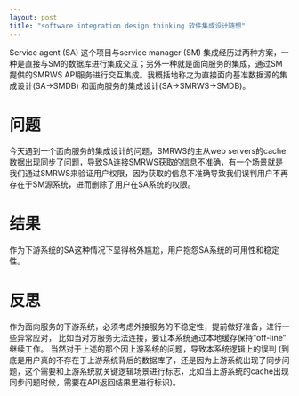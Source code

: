 ```yaml
---
layout: post
title: "software integration design thinking 软件集成设计随想"
---
```


Service agent (SA) 这个项目与service manager (SM) 集成经历过两种方案，一种是直接与SM的数据库进行集成交互；另外一种就是面向服务的集成，通过SM提供的SMRWS API服务进行交互集成。我概括地称之为直接面向基准数据源的集成设计(SA->SMDB) 和面向服务的集成设计(SA->SMRWS->SMDB)。

# 问题

今天遇到一个面向服务的集成设计的问题，SMRWS的主从web servers的cache数据出现同步了问题，导致SA连接SMRWS获取的信息不准确，有一个场景就是我们通过SMRWS来验证用户权限，因为获取的信息不准确导致我们误判用户不再存在于SM源系统，进而删除了用户在SA系统的权限。

# 结果

作为下游系统的SA这种情况下显得格外尴尬，用户抱怨SA系统的可用性和稳定性。

# 反思

作为面向服务的下游系统，必须考虑外接服务的不稳定性，提前做好准备，进行一些异常应对， 比如当对方服务无法连接，要让本系统通过本地缓存保持”off-line” 继续工作。
当然对于上述的那个因上游系统的问题，导致本系统逻辑上的误判 (到底是用户真的不存在于上游系统背后的数据库了，还是因为上游系统出现了同步问题，这个需要和上游系统就关键逻辑场景进行标志，比如当上游系统的cache出现同步问题时候，需要在API返回结果里进行标识)。
